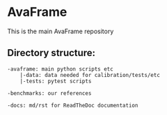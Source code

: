 # AvaFrame

This is the main AvaFrame repository

## Directory structure:

```
-avaframe: main python scripts etc
    |-data: data needed for calibration/tests/etc
    |-tests: pytest scripts

-benchmarks: our references 

-docs: md/rst for ReadTheDoc documentation
```

